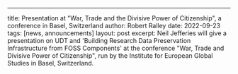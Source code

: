 ---
title: Presentation at "War, Trade and the Divisive Power of Citizenship", a conference in Basel, Switzerland
author: Robert Ralley
date: 2022-09-23
tags: [news, announcements]
layout: post
excerpt: Neil Jefferies will give a presentation on UDT and 'Building Research Data Preservation Infrastructure from FOSS Components' at the conference "War, Trade and Divisive Power of Citizenship", run by the Institute for European Global Studies in Basel, Switzerland.
